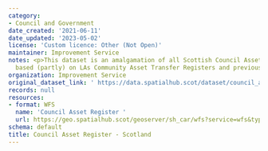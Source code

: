 ```yaml
---
category:
- Council and Government
date_created: '2021-06-11'
date_updated: '2023-05-02'
license: 'Custom licence: Other (Not Open)'
maintainer: Improvement Service
notes: <p>This dataset is an amalgamation of all Scottish Council Asset Registers
  based (partly) on LAs Community Asset Transfer Registers and previous ePIMS submissions.</p>
organization: Improvement Service
original_dataset_link: ' https://data.spatialhub.scot/dataset/council_asset_register-is'
records: null
resources:
- format: WFS
  name: 'Council Asset Register '
  url: https://geo.spatialhub.scot/geoserver/sh_car/wfs?service=wfs&typeName=sh_car:pub_car
schema: default
title: Council Asset Register - Scotland
---
```

